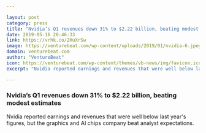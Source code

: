 ```yaml
---

layout: post
category: press
title: "Nvidia’s Q1 revenues down 31% to $2.22 billion, beating modest estimates"
date: 2019-05-16 20:46:33
link: https://vrhk.co/2HuXrSw
image: https://venturebeat.com/wp-content/uploads/2019/01/nvidia-6.jpeg?w=1200&strip=all
domain: venturebeat.com
author: "VentureBeat"
icon: https://venturebeat.com/wp-content/themes/vb-news/img/favicon.ico
excerpt: "Nvidia reported earnings and revenues that were well below last year's figures, but the graphics and AI chips company beat analyst expectations."

---
```


### Nvidia’s Q1 revenues down 31% to $2.22 billion, beating modest estimates

Nvidia reported earnings and revenues that were well below last year's figures, but the graphics and AI chips company beat analyst expectations.